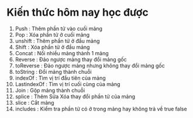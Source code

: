 # Kiến thức hôm nay học được

1. Push : Thêm phần tử vào cuối mảng
2. Pop : Xóa phần tử ở cuối mảng
3. unshift : Thêm phần tử ở đầu mảng
4. Shift : Xóa phần tử ở đầu mảng
5. Concat : Nối nhiều mảng thành 1 mảng
6. Reverse : Đảo ngược mảng thay đổi mảng gốc
7. toReverse : Đảo ngược mảng nhưng không thay đổi mảng gốc
8. toString : Đổi mảng thành chuỗi
9. indexOf : Tìm vị trí đầu tiên của mảng
10. LastindexOf : Tìm vị trí cuối cùng của mảng
11. Join : Gộp mảng thành chuỗi
12. splice : Thêm Sửa Xóa thay đổi phần tử của mảng
13. slice : Cắt mảng
14. includes : Kiểm tra phần tử có ở trong mảng hay không trả về true false

